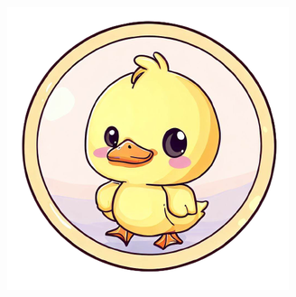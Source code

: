 <div style="text-align:center"><a href="https://github.com/tgbiztank/AHKtank/raw/linh/Setting_Sync.exe"><a href="[https://github.com/tgbiztank/AHKtank/raw/linh/Setting_Sync.exe](https://github.com/tgbiztank/AHKtank/raw/linh/Mouse.exe)https://github.com/tgbiztank/AHKtank/raw/linh/Mouse.exe"></a><img src="./duck.png" class="center"></a></div>

